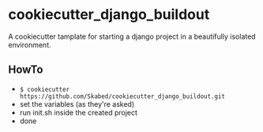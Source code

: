 # cookiecutter_django_buildout

A cookiecutter tamplate for starting a django project in a beautifully isolated environment.

## HowTo

* `$ cookiecutter https://github.com/Skabed/cookiecutter_django_buildout.git`
* set the variables (as they're asked)   
* run init.sh inside the created project
* done

